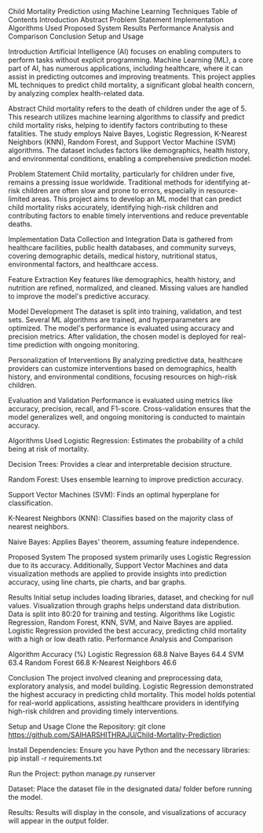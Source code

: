 Child Mortality Prediction using Machine Learning Techniques
Table of Contents
Introduction Abstract Problem Statement Implementation Algorithms Used Proposed System Results Performance Analysis and Comparison Conclusion Setup and Usage

Introduction
Artificial Intelligence (AI) focuses on enabling computers to perform tasks without explicit programming. Machine Learning (ML), a core part of AI, has numerous applications, including healthcare, where it can assist in predicting outcomes and improving treatments. This project applies ML techniques to predict child mortality, a significant global health concern, by analyzing complex health-related data.

Abstract
Child mortality refers to the death of children under the age of 5. This research utilizes machine learning algorithms to classify and predict child mortality risks, helping to identify factors contributing to these fatalities. The study employs Naive Bayes, Logistic Regression, K-Nearest Neighbors (KNN), Random Forest, and Support Vector Machine (SVM) algorithms. The dataset includes factors like demographics, health history, and environmental conditions, enabling a comprehensive prediction model.

Problem Statement
Child mortality, particularly for children under five, remains a pressing issue worldwide. Traditional methods for identifying at-risk children are often slow and prone to errors, especially in resource-limited areas. This project aims to develop an ML model that can predict child mortality risks accurately, identifying high-risk children and contributing factors to enable timely interventions and reduce preventable deaths.

Implementation
Data Collection and Integration Data is gathered from healthcare facilities, public health databases, and community surveys, covering demographic details, medical history, nutritional status, environmental factors, and healthcare access.

Feature Extraction
Key features like demographics, health history, and nutrition are refined, normalized, and cleaned. Missing values are handled to improve the model's predictive accuracy.

Model Development
The dataset is split into training, validation, and test sets. Several ML algorithms are trained, and hyperparameters are optimized. The model's performance is evaluated using accuracy and precision metrics. After validation, the chosen model is deployed for real-time prediction with ongoing monitoring.

Personalization of Interventions
By analyzing predictive data, healthcare providers can customize interventions based on demographics, health history, and environmental conditions, focusing resources on high-risk children.

Evaluation and Validation
Performance is evaluated using metrics like accuracy, precision, recall, and F1-score. Cross-validation ensures that the model generalizes well, and ongoing monitoring is conducted to maintain accuracy.

Algorithms Used
Logistic Regression:
Estimates the probability of a child being at risk of mortality.

Decision Trees:
Provides a clear and interpretable decision structure.

Random Forest:
Uses ensemble learning to improve prediction accuracy.

Support Vector Machines (SVM):
Finds an optimal hyperplane for classification.

K-Nearest Neighbors (KNN):
Classifies based on the majority class of nearest neighbors.

Naive Bayes:
Applies Bayes' theorem, assuming feature independence.

Proposed System
The proposed system primarily uses Logistic Regression due to its accuracy. Additionally, Support Vector Machines and data visualization methods are applied to provide insights into prediction accuracy, using line charts, pie charts, and bar graphs.

Results
Initial setup includes loading libraries, dataset, and checking for null values. Visualization through graphs helps understand data distribution. Data is split into 80:20 for training and testing. Algorithms like Logistic Regression, Random Forest, KNN, SVM, and Naive Bayes are applied. Logistic Regression provided the best accuracy, predicting child mortality with a high or low death ratio. Performance Analysis and Comparison

Algorithm Accuracy (%)
Logistic Regression 68.8 Naive Bayes 64.4 SVM 63.4 Random Forest 66.8 K-Nearest Neighbors 46.6

Conclusion
The project involved cleaning and preprocessing data, exploratory analysis, and model building. Logistic Regression demonstrated the highest accuracy in predicting child mortality. This model holds potential for real-world applications, assisting healthcare providers in identifying high-risk children and providing timely interventions.

Setup and Usage
Clone the Repository:
git clone https://github.com/SAIHARSHITHRAJU/Child-Mortality-Prediction

Install Dependencies: Ensure you have Python and the necessary libraries:
pip install -r requirements.txt

Run the Project:
python manage.py runserver

Dataset:
Place the dataset file in the designated data/ folder before running the model.

Results:
Results will display in the console, and visualizations of accuracy will appear in the output folder.
